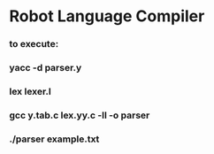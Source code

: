 # Robot Language Compiler
### to execute: 
### yacc -d parser.y
### lex lexer.l 
### gcc y.tab.c lex.yy.c  -ll -o parser
### ./parser example.txt
